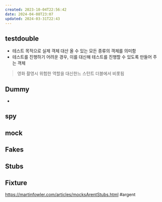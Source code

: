 ```yaml
---
created: 2023-10-04T22:56:42
date: 2024-04-08T23:07
updated: 2024-03-31T22:43
---
```

## testdouble
- 테스트 목적으로 실제 객체 대산 올 수 있는 모든 종류의 객체를 의미함
- 테스트를 진행하기 어려운 경우, 이를 대신해 테스트를 진행할 수 있도록 만들어 주는 객체
> 영화 촬영시 위험한 역할을 대신한느 스턴트 더블에서 비롯됨

## Dummy
- 

## spy
## mock
## Fakes
## Stubs
## Fixture


https://martinfowler.com/articles/mocksArentStubs.html
#argent